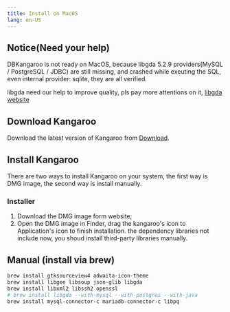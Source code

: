 ```yaml
---
title: Install on MacOS
lang: en-US
---
```


## Notice(Need your help)
DBKangaroo is not ready on MacOS, because libgda 5.2.9 providers(MySQL / PostgreSQL / JDBC) are still missing, and crashed while exeuting the SQL, even internal provider: sqlite, they are all verified.

libgda need our help to improve quality, pls pay more attentions on it, [libgda website](https://gitlab.gnome.org/GNOME/libgda)

## Download Kangaroo

Download the latest version of Kangaroo from [Download](../download).

## Install Kangaroo
There are two ways to install Kangaroo on your system, the first way is DMG image, the second way is install manually.

### Installer
1. Download the DMG image form website;
2. Open the DMG image in Finder, drag the kangaroo's icon to Application's icon to finish installation.
<Badge text="warning" type="warning"/>the dependency libraries not include now, you shoud install third-party libraries manually.

## Manual (install via brew)
``` bash
brew install gtksourceview4 adwaita-icon-theme
brew install libgee libsoup json-glib libgda
brew install libxml2 libssh2 openssl
# brew install libgda --with-mysql --with-postgres --with-java
brew install mysql-connector-c mariadb-connector-c libpq
```
<Vssue :issue-id="6" :title="$title" />
